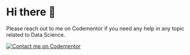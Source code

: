 # Hi there 👋
Please reach out to me on Codementor if you need any help in any topic related to Data Science.

[![Contact me on Codementor](https://www.codementor.io/m-badges/rubinradhakrishnan/find-me-on-cm-b.svg)](https://www.codementor.io/@rubinradhakrishnan?refer=badge)
